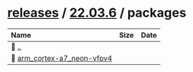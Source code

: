 ---
---

# [releases](/releases/) / [22.03.6](/releases/22.03.6/) / packages


| Name | Size | Date |
|:---|---:|---|
| 📁 [..](../) | | |
| 📁 [arm_cortex-a7_neon-vfpv4](arm_cortex-a7_neon-vfpv4) | | |

